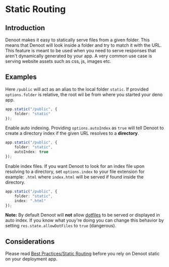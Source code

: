 # Static Routing
## Introduction
Denoot makes it easy to statically serve files from a given folder. This means that Denoot will look inside a folder and try to match it with the URL. This feature is meant to be used when you need to serve responses that aren't dynamically generated by your app. A very common use case is serving website assets such as css, js, images etc.
## Examples
Here `/public` will act as an alias to the local folder `static`. If provided `options.folder` is relative, the root wil be from where you started your deno app.
```ts
app.static("/public", {
    folder: "static"
});
```
Enable auto indexing. Providing `options.autoIndex` as `true` will tell Denoot to create a directory index if the given URL resolves to a __directory__.
```ts
app.static("/public", {
    folder: "static",
    autoIndex: true
});
```
Enable index files. If you want Denoot to look for an index file upon resolving to a directory, set `options.index` to your file extension for example: `.html` where `index.html` will be served if found inside the directory.
```ts
app.static("/public", {
    folder: "static",
    index: ".html"
});
```

__Note:__ By default Denoot will **not** allow [dotfiles](https://en.wikipedia.org/wiki/Hidden_file_and_hidden_directory) to be served or displayed in auto index. If you know what youy're doing you can change this behavior by setting `res.state.allowDotFiles` to `true` (dangerous).

## Considerations
Please read [Best Practices/Static Routing](https://denoot.dev/best-practices#static-routes) before you rely on Denoot static on your deployment app.
